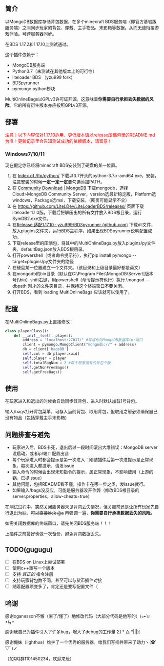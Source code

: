 ## 简介

以MongoDB数据库存储背包数据，在多个minecraft BDS服务端（即官方基岩版服务端）之间同步玩家的背包、穿戴、主手物品、末影箱等数据，从而无缝衔接游戏体验。可跨服务器同步。

在BDS 1.17.2和1.17.10上测试通过。

这个插件依赖于：

- MongoDB服务端
- Python3.7（未测试在其他版本上的可行性）
- liteloader BDS （yzu999 fork）
- BDSpyrunner
- pymongo python模块

MultiOnlineBags以GPLv3许可证开源，这意味着**你需要自行承担丢失数据的风险**。它的所有衍生版本亦应按照GPLv3开源。

## 部署

<font color=Red>注意！以下内容仅对1.17.10适用，更低版本请以release压缩包里的README.md为准！更新记录里会告知测试成功的依赖版本，请留意！</font>

### Windows7/10/11

现在假定你已经将minecraft BDS安装到了硬盘的某一位置。

1. 在 [Index of /ftp/python/](https://www.python.org/ftp/python/) 下载以3.7开头的python-3.7.x-amd64.exe，安装，注意安装的时候**一定一定一定**要勾选添加PATH。
2. 在 [Community Download | MongoDB](https://www.mongodb.com/try/download/community) 下载mongodb，选择Cloud>MongoDB Community Server，version选最新稳定版，Platform选windows，Package选msi，下载安装。（网页可能显示不全）
3. 在 https://github.com/LiteLDev/LiteLoaderBDS/releases/ 页面下载liteloader1.1.0版。下载后把解压出的所有文件放入BDS根目录，运行SymDB2.exe文件。
4. 在[Release 适配1.17.10 · yzu999/BDSpyrunner (github.com)](https://github.com/yzu999/BDSpyrunner/releases/tag/1.6.0) 下载dll文件，放入plugins文件夹，运行BDS主程序，如果出现BDSpyrunner说明配置成功。
6. 下载release里的压缩包，将其中的MultiOnlineBags.py放入plugins/py文件夹，defaultBag.json放入BDS根目录。
7. 打开powershell（或者命令提示符），执行pip install pymongo --target=plugins/py文件夹的路径
8. 在硬盘某一位置建立一个文件夹。（该目录和上级目录最好都是英文）
9. 在mongodb的bin目录（默认在C:\Program Files\MongoDB\Server\\[版本号]\bin）shift右键，用powershell（命令提示符也行）执行.\mongod --dbpath 刚才的文件夹目录，并保持这个终端窗口不要关闭。
10. 打开BDS，看到 loading MultiOnlineBags 应该就可以使用了。

## 配置

在MultiOnlineBags.py上直接修改：

```python
class playerClass(): 
    def __init__(self, player):
        address = "localhost:27017/" #写成你的MongoDB数据库ip:端口
        client = pymongo.MongoClient("mongodb://" + address)
        db = client['bagsDB']
        self.col = db[player.xuid]
        self.player = player
        self.totalBagNum = 2 #每个玩家拥有的背包个数
        self.getNonFreeBags()
        self.getFreeBags()
```

## 使用

在玩家进入和退出的时候会自动同步其背包，进入时默认加载1号背包。

输入/bags打开背包菜单，可存入当前背包、取用背包，但取用之前必须确保自己没有物品（包括穿戴主手末影箱）

## 问题排查与避免

- 玩家进入后，BDS卡死，退出后过一段时间滚出大堆错误：MongoDB server没启动，或者ip/端口配置出错
- 每个玩家进入时都会提示是第一次进入：刚装插件后第一次进提示是正常现象，每次进入都提示，请发issue
- 输入命令的时候会出现未知指令的提示，属正常现象，不影响使用（上游的锅，已提issue）
- 其他问题，包括README看不懂，操作卡在哪一步之类，发issue就行。
- 如果输入/bags没反应，可能是服务器没开作弊（修改BDS根目录的server.properties，allow-cheats=true）

在测试过程中，突然关闭服务器未见背包丢失情况，但关服前还是让所有玩家先自行退出为妙。~~可以直接kick @a~~  再强调一遍，**你需要自行承担数据丢失的风险。**

如需关闭数据库的终端窗口，请先关闭BDS服务端！！！

上插件之前最好也做一次备份，避免背包数据丢失。

## TODO(gugugu)

- [ ] 在BDS on Linux上尝试部署
- [ ] 使用c++重写一个版本
- [ ] 支持 *真正的* 指令注册
- [ ] 支持玩家背包数不同，甚至可以与货币插件对接
- [ ] 随着配置项变多了，肯定还是要写配置文件（

## 鸣谢

感谢oganesson不懈（麻了/懂了）地修改代码（大部分代码是他写的）(๑•̀ㅂ•́)و✧

感谢我自己为插件引入了许多bug，增大了debug的工作量 Σ( ° △ °|||)︴

感谢俺妹（lighthua）维护了一个优秀的服务器，给我们写插件带来了动力ヽ(✿ﾟ▽ﾟ)ノ

（加QQ群1101450234，欢迎来玩）

